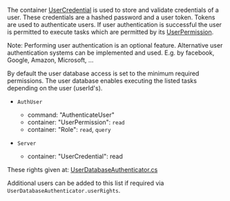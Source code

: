 
The container [UserCredential](./) is used to store and validate credentials of a user.
These credentials are a hashed password and a user token.
Tokens are used to authenticate users.
If user authentication is successful the user is permitted to execute tasks which are permitted by its [UserPermission](../UserPermission).

Note:
Performing user authentication is an optional feature.
Alternative user authentication systems can be implemented and used. E.g. by facebook, Google, Amazon, Microsoft, ...

By default the user database access is set to the minimum required permissions.
The user database enables executing the listed tasks depending on the user (userId's).

- `AuthUser`
    - command:   "AuthenticateUser"
    - container: "UserPermission": `read`
    - container: "Role":           `read`, `query`

- `Server`
    - container: "UserCredential": read

These rights given at: 
[UserDatabaseAuthenticator.cs](../../../../../Json/Fliox.Client/UserAuth/UserDatabaseAuthenticator.cs)

Additional users can be added to this list if required via `UserDatabaseAuthenticator.userRights`.
